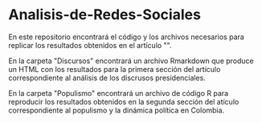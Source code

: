 # Analisis-de-Redes-Sociales
En este repositorio encontrará el código y los archivos necesarios para replicar los resultados obtenidos en el artículo "".

En la carpeta "Discursos" encontrará un archivo Rmarkdown que produce un HTML con los resultados para la primera sección del artículo correspondiente al análisis de los discrusos presidenciales.

En la carpeta "Populismo" encontrará un archivo de código R para reproducir los resultados obtenidos en la segunda sección del atículo correspondiente al populismo y la dinámica política en Colombia.
